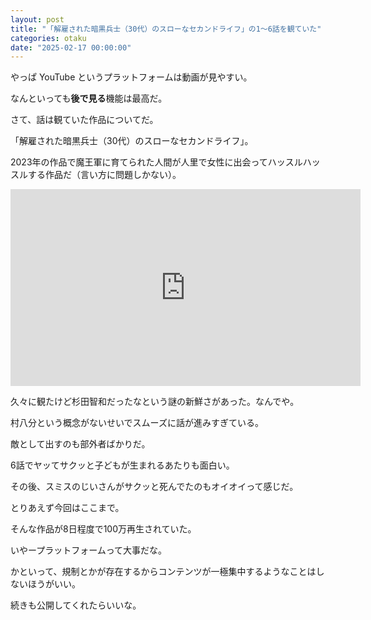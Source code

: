```yaml
---
layout: post
title: "「解雇された暗黒兵士（30代）のスローなセカンドライフ」の1〜6話を観ていた"
categories: otaku
date: "2025-02-17 00:00:00"
---
```


やっぱ YouTube というプラットフォームは動画が見やすい。

なんといっても**後で見る**機能は最高だ。

さて、話は観ていた作品についてだ。

「解雇された暗黒兵士（30代）のスローなセカンドライフ」。

2023年の作品で魔王軍に育てられた人間が人里で女性に出会ってハッスルハッスルする作品だ（言い方に問題しかない）。

<iframe width="560" height="315" src="https://www.youtube.com/embed/aiid5SEdpAM?si=HnmM8loZQxx_XrMR" title="YouTube video player" frameborder="0" allow="accelerometer; autoplay; clipboard-write; encrypted-media; gyroscope; picture-in-picture; web-share" referrerpolicy="strict-origin-when-cross-origin" allowfullscreen></iframe>

久々に観たけど杉田智和だったなという謎の新鮮さがあった。なんでや。

村八分という概念がないせいでスムーズに話が進みすぎている。

敵として出すのも部外者ばかりだ。

6話でヤッてサクッと子どもが生まれるあたりも面白い。

その後、スミスのじいさんがサクッと死んでたのもオイオイって感じだ。

とりあえず今回はここまで。

そんな作品が8日程度で100万再生されていた。

いやープラットフォームって大事だな。

かといって、規制とかが存在するからコンテンツが一極集中するようなことはしないほうがいい。

続きも公開してくれたらいいな。

